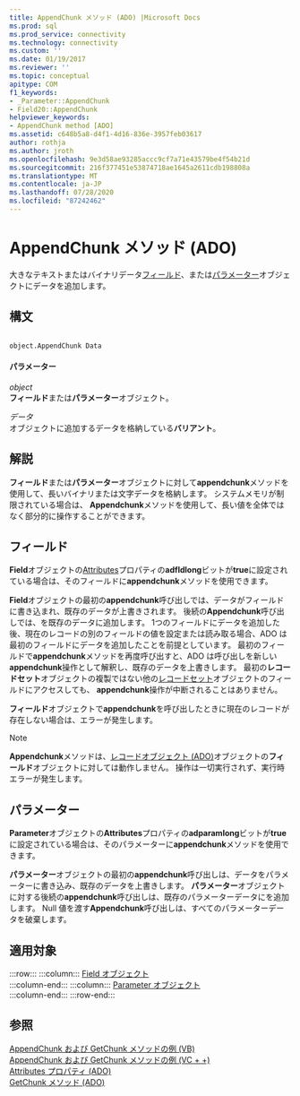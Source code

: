 ```yaml
---
title: AppendChunk メソッド (ADO) |Microsoft Docs
ms.prod: sql
ms.prod_service: connectivity
ms.technology: connectivity
ms.custom: ''
ms.date: 01/19/2017
ms.reviewer: ''
ms.topic: conceptual
apitype: COM
f1_keywords:
- _Parameter::AppendChunk
- Field20::AppendChunk
helpviewer_keywords:
- AppendChunk method [ADO]
ms.assetid: c648b5a8-d4f1-4d16-836e-3957feb03617
author: rothja
ms.author: jroth
ms.openlocfilehash: 9e3d58ae93285accc9cf7a71e43579be4f54b21d
ms.sourcegitcommit: 216f377451e53874718ae1645a2611cdb198808a
ms.translationtype: MT
ms.contentlocale: ja-JP
ms.lasthandoff: 07/28/2020
ms.locfileid: "87242462"
---
```

# <a name="appendchunk-method-ado"></a>AppendChunk メソッド (ADO)
大きなテキストまたはバイナリデータ[フィールド](../../../ado/reference/ado-api/field-object.md)、または[パラメーター](../../../ado/reference/ado-api/parameter-object.md)オブジェクトにデータを追加します。  
  
## <a name="syntax"></a>構文  
  
```  
  
object.AppendChunk Data  
```  
  
#### <a name="parameters"></a>パラメーター  
 *object*  
 **フィールド**または**パラメーター**オブジェクト。  
  
 *データ*  
 オブジェクトに追加するデータを格納している**バリアント**。  
  
## <a name="remarks"></a>解説  
 **フィールド**または**パラメーター**オブジェクトに対して**appendchunk**メソッドを使用して、長いバイナリまたは文字データを格納します。 システムメモリが制限されている場合は、 **Appendchunk**メソッドを使用して、長い値を全体ではなく部分的に操作することができます。  
  
## <a name="field"></a>フィールド  
 **Field**オブジェクトの[Attributes](../../../ado/reference/ado-api/attributes-property-ado.md)プロパティの**adfldlong**ビットが**true**に設定されている場合は、そのフィールドに**appendchunk**メソッドを使用できます。  
  
 **Field**オブジェクトの最初の**appendchunk**呼び出しでは、データがフィールドに書き込まれ、既存のデータが上書きされます。 後続の**Appendchunk**呼び出しでは、を既存のデータに追加します。 1つのフィールドにデータを追加した後、現在のレコードの別のフィールドの値を設定または読み取る場合、ADO は最初のフィールドにデータを追加したことを前提としています。 最初のフィールドで**appendchunk**メソッドを再度呼び出すと、ADO は呼び出しを新しい**appendchunk**操作として解釈し、既存のデータを上書きします。 最初の**レコードセット**オブジェクトの複製ではない他の[レコードセット](../../../ado/reference/ado-api/recordset-object-ado.md)オブジェクトのフィールドにアクセスしても、 **appendchunk**操作が中断されることはありません。  
  
 **フィールド**オブジェクトで**appendchunk**を呼び出したときに現在のレコードが存在しない場合は、エラーが発生します。  
  
> [!NOTE]
>  **Appendchunk**メソッドは、[レコードオブジェクト (ADO)](../../../ado/reference/ado-api/record-object-ado.md)オブジェクトの**フィールド**オブジェクトに対しては動作しません。 操作は一切実行されず、実行時エラーが発生します。  
  
## <a name="parameter"></a>パラメーター  
 **Parameter**オブジェクトの**Attributes**プロパティの**adparamlong**ビットが**true**に設定されている場合は、そのパラメーターに**appendchunk**メソッドを使用できます。  
  
 **パラメーター**オブジェクトの最初の**appendchunk**呼び出しは、データをパラメーターに書き込み、既存のデータを上書きします。 **パラメーター**オブジェクトに対する後続の**appendchunk**呼び出しは、既存のパラメーターデータにを追加します。 Null 値を渡す**Appendchunk**呼び出しは、すべてのパラメーターデータを破棄します。  
  
## <a name="applies-to"></a>適用対象  

:::row:::
    :::column:::
        [Field オブジェクト](../../../ado/reference/ado-api/field-object.md)  
    :::column-end:::
    :::column:::
        [Parameter オブジェクト](../../../ado/reference/ado-api/parameter-object.md)  
    :::column-end:::
:::row-end:::

## <a name="see-also"></a>参照  
 [AppendChunk および GetChunk メソッドの例 (VB)](../../../ado/reference/ado-api/appendchunk-and-getchunk-methods-example-vb.md)   
 [AppendChunk および GetChunk メソッドの例 (VC + +)](../../../ado/reference/ado-api/appendchunk-and-getchunk-methods-example-vc.md)   
 [Attributes プロパティ (ADO)](../../../ado/reference/ado-api/attributes-property-ado.md)   
 [GetChunk メソッド (ADO)](../../../ado/reference/ado-api/getchunk-method-ado.md)
